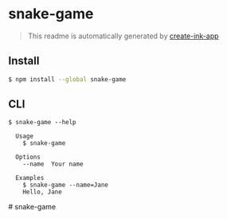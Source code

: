 # snake-game

> This readme is automatically generated by [create-ink-app](https://github.com/vadimdemedes/create-ink-app)


## Install

```bash
$ npm install --global snake-game
```


## CLI

```
$ snake-game --help

  Usage
    $ snake-game

  Options
    --name  Your name

  Examples
    $ snake-game --name=Jane
    Hello, Jane
```
#   s n a k e - g a m e  
 